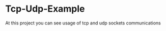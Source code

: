 Tcp-Udp-Example
===============

At this project you can see usage of tcp and udp sockets communications
